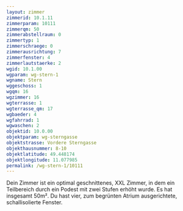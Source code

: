 ```yaml
---
layout: zimmer
zimmerid: 10.1.11
zimmerparam: 10111
zimmerqm: 50
zimmerabstellraum: 0
zimmertyp: 1
zimmerschraege: 0
zimmerausrichtung: 7
zimmerfenster: 4
zimmerlautstaerke: 2
wgid: 10.1.00
wgparam: wg-stern-1
wgname: Stern
wggeschoss: 1
wgqm: 16
wgzimmer: 16
wgterrasse: 1
wgterrasse_qm: 17
wgbaeder: 4
wgfahrrad: 1
wgwaschen: 2
objektid: 10.0.00
objektparam: wg-sterngasse
objektstrasse: Vordere Sterngasse
objekthausnummer: 8-10
objektlatitude: 49.448174
objektlongitude: 11.077985
permalink: /wg-stern-1/10111  
---
```

Dein Zimmer ist ein optimal geschnittenes, XXL Zimmer, in dem ein Teilbereich durch ein Podest mit zwei Stufen erhöht wurde. Es hat insgesamt 50m². Du hast vier, zum begrünten Atrium ausgerichtete, schallisolierte Fenster. 